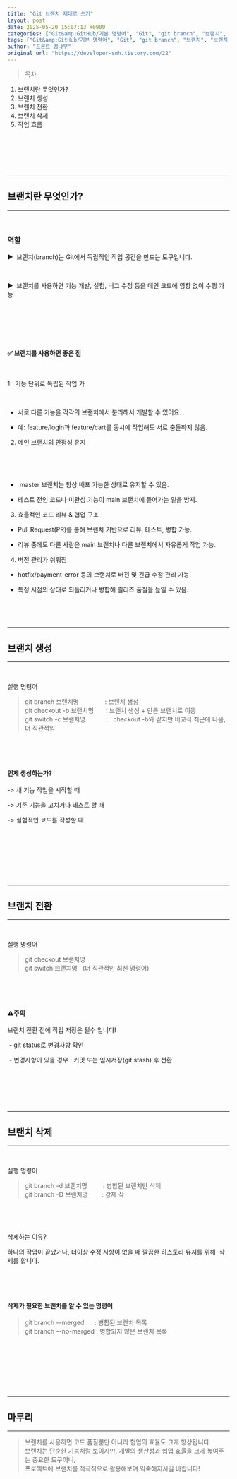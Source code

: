 ```yaml
---
title: "Git 브랜치 제대로 쓰기"
layout: post
date: 2025-05-20 15:07:13 +0900
categories: ["Git&amp;GitHub/기본 명령어", "Git", "git branch", "브랜치", "브랜치 관리"]
tags: ["Git&amp;GitHub/기본 명령어", "Git", "git branch", "브랜치", "브랜치 관리"]
author: "프론트 꿈나무"
original_url: "https://developer-smh.tistory.com/22"
---
```


> 목차  
1. 브랜치란 무엇인가?   
2. 브랜치 생성   
3. 브랜치 전환  
4. 브랜치 삭제  
5. 작업 흐름

 

 

 

---

## 브랜치란 무엇인가?

---

 

### 역할

▶  브랜치(branch)는 Git에서 독립적인 작업 공간을 만드는 도구입니다.

 

 ▶  브랜치를 사용하면 기능 개발, 실험, 버그 수정 등을 메인 코드에 영향 없이 수행 가능

 

 

 

####  ✅ 브랜치를 사용하면 좋은 점

 

1.  기능 단위로 독립된 작업 가

 

- 서로 다른 기능을 각각의 브랜치에서 분리해서 개발할 수 있어요.

- 예: feature/login과 feature/cart를 동시에 작업해도 서로 충돌하지 않음.

2. 메인 브랜치의 안정성 유지

 

 

-  master 브랜치는 항상 배포 가능한 상태로 유지할 수 있음.

- 테스트 전인 코드나 미완성 기능이 main 브랜치에 들어가는 일을 방지.

3. 효율적인 코드 리뷰 & 협업 구조

- Pull Request(PR)를 통해 브랜치 기반으로 리뷰, 테스트, 병합 가능.

- 리뷰 중에도 다른 사람은 main 브랜치나 다른 브랜치에서 자유롭게 작업 가능.

4. 버전 관리가 쉬워짐

- hotfix/payment-error 등의 브랜치로 버전 및 긴급 수정 관리 가능.

- 특정 시점의 상태로 되돌리거나 병합해 릴리즈 품질을 높일 수 있음.

 

 

---

## 브랜치 생성

---

 

실행 명령어 

> git branch 브랜치명               : 브랜치 생성  
git checkout -b 브랜치명       : 브랜치 생성 + 만든 브랜치로 이동  
git switch -c 브랜치명            :   checkout -b와 같지만 비교적 최근에 나옴, 더 직관적임

 

 

#### 언제 생성하는가? 

-> 새 기능 작업을 시작할 때

-> 기존 기능을 고치거나 테스트 할 때

-> 실험적인 코드를 작성할 때

 

 

 

 

---

## 브랜치 전환

---

 

실행 명령어

> git checkout 브랜치명     
git switch 브랜치명   (더 직관적인 최신 명령어)

 

 

#### ⚠️주의

브랜치 전환 전에 작업 저장은 필수 입니다!

 - git status로 변경사항 확인

 - 변경사항이 있을 경우 : 커밋 또는 임시저장(git stash) 후 전환

 

 

 

---

## 브랜치 삭제 

---

 

실행 명령어

> git branch -d 브랜치명         : 병합된 브랜치만 삭제   
git branch -D 브랜치명        : 강제 삭

 

 

 삭제하는 이유?

하나의 작업이 끝났거나, 더이상 수정 사항이 없을 때 깔끔한 히스토리 유지를 위해  삭제를 합니다.

 

 

#### 삭제가 필요한 브랜치를 알 수 있는 명령어

> git branch --merged      : 병합된 브랜치 목록  
git branch --no-merged : 병합되지 않은 브랜치 목록

 

 

 

 

---

## 마무리

---

> 브랜치를 사용하면 코드 품질뿐만 아니라 협업의 효율도 크게 향상됩니다.  
브랜치는 단순한 기능처럼 보이지만, 개발의 생산성과 협업 효율을 크게 높여주는 중요한 도구이니,  
프로젝트에 브랜치를 적극적으로 활용해보며 익숙해지시길 바랍니다!
